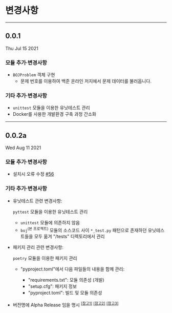 # 변경사항

* * *

## 0.0.1

Thu Jul 15 2021

### 모듈 추가·변경사항

-   `BOJProblem` 객체 구현
    -   문제 번호를 이용하여 백준 온라인 저지에서 문제 데이터를 불러옵니다.

### 기타 추가·변경사항

-   `unittest` 모듈을 이용한 유닛테스트 관리
-   Docker를 사용한 개발환경 구축 과정 간소화

* * *

## 0.0.2a

Wed Aug 11 2021

### 모듈 추가·변경사항

-   설치시 오류 수정 [#56](https://github.com/Hepheir/BOJ-Offline-Judge/issues/56)

### 기타 추가·변경사항

-   유닛테스트 관련 변경사항:

    `pyttest` 모듈을 이용한 유닛테스트 관리

    -   `unittest` 모듈에 의존하지 않음
    -   `boj`<sup>(본 프로젝트)</sup> 모듈의 소스코드 사이 `*_test.py` 패턴으로 존재하던 유닛테스트들을 모두 옮겨 "/tests" 디렉토리에서 관리

-   패키지 관리 관련 변경사항:

    `poetry` 모듈을 이용한 패키지 관리

    -   "pyproject.toml"에서 다음 파일들의 내용을 함께 관리:

        -   "requirements.txt": 모듈 의존성 (개발)
        -   "setup.cfg": 패키지 정보
        -   "pyproject.toml": 빌드 및 모듈 의존성

-   버전명에 Alpha Release 임을 명시
    <sup>[\[참고1\]](https://packaging.python.org/guides/distributing-packages-using-setuptools/#choosing-a-versioning-scheme)</sup>
    <sup>[\[참고2\]](https://www.python.org/dev/peps/pep-0440/#public-version-identifiers)</sup>
    <sup>[\[참고3\]](https://doc.sitecore.com/en/SdnArchive/FAQ/Administration/ALPHA%20BETA.html)</sup>
